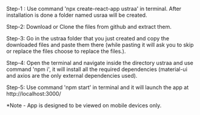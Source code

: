 Step-1 : Use command 'npx create-react-app ustraa' in terminal. After installation is done a folder named usraa will be created.

Step-2: Download or Clone the files from github and extract them.

Step-3: Go in the ustraa folder that you just created and copy the downloaded files and paste them there (while pasting it will ask you to skip or replace the files choose to replace the files.).

Step-4: Open the terminal and navigate inside the directory ustraa and use command 'npm i', it will install all the required dependencies (material-ui and axios are the only external dependencies used).

Step-5: Use command 'npm start' in terminal and it will launch the app at http://localhost:3000/

*Note - App is designed to be viewed on mobile devices only.
